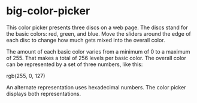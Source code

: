 # big-color-picker
This color picker presents three discs on a web page. The discs stand for the basic colors: red, green, and blue. Move the sliders around the edge of each disc to change how much gets mixed into the overall color.

The amount of each basic color varies from a minimum of 0 to a maximum of 255. That makes a total of 256 levels per basic color. The overall color can be represented by a set of three numbers, like this:

  rgb(255, 0, 127)

An alternate representation uses hexadecimal numbers. The color picker displays both representations.

